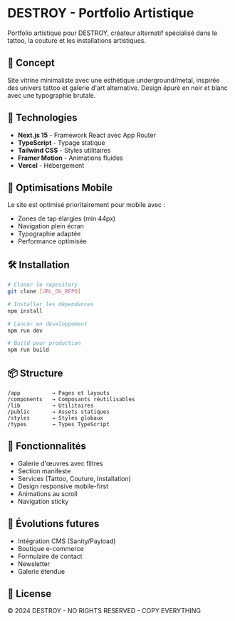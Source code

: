 # DESTROY - Portfolio Artistique

Portfolio artistique pour DESTROY, créateur alternatif spécialisé dans le tattoo, la couture et les installations artistiques.

## 🎨 Concept

Site vitrine minimaliste avec une esthétique underground/metal, inspirée des univers tattoo et galerie d'art alternative. Design épuré en noir et blanc avec une typographie brutale.

## 🚀 Technologies

- **Next.js 15** - Framework React avec App Router
- **TypeScript** - Typage statique
- **Tailwind CSS** - Styles utilitaires
- **Framer Motion** - Animations fluides
- **Vercel** - Hébergement

## 📱 Optimisations Mobile

Le site est optimisé prioritairement pour mobile avec :
- Zones de tap élargies (min 44px)
- Navigation plein écran
- Typographie adaptée
- Performance optimisée

## 🛠️ Installation

```bash
# Cloner le repository
git clone [URL_DU_REPO]

# Installer les dépendances
npm install

# Lancer en développement
npm run dev

# Build pour production
npm run build
```

## 📦 Structure

```
/app          → Pages et layouts
/components   → Composants réutilisables
/lib          → Utilitaires
/public       → Assets statiques
/styles       → Styles globaux
/types        → Types TypeScript
```

## 🎯 Fonctionnalités

- Galerie d'œuvres avec filtres
- Section manifeste
- Services (Tattoo, Couture, Installation)
- Design responsive mobile-first
- Animations au scroll
- Navigation sticky

## 🔮 Évolutions futures

- Intégration CMS (Sanity/Payload)
- Boutique e-commerce
- Formulaire de contact
- Newsletter
- Galerie étendue

## 📄 License

© 2024 DESTROY - NO RIGHTS RESERVED - COPY EVERYTHING
